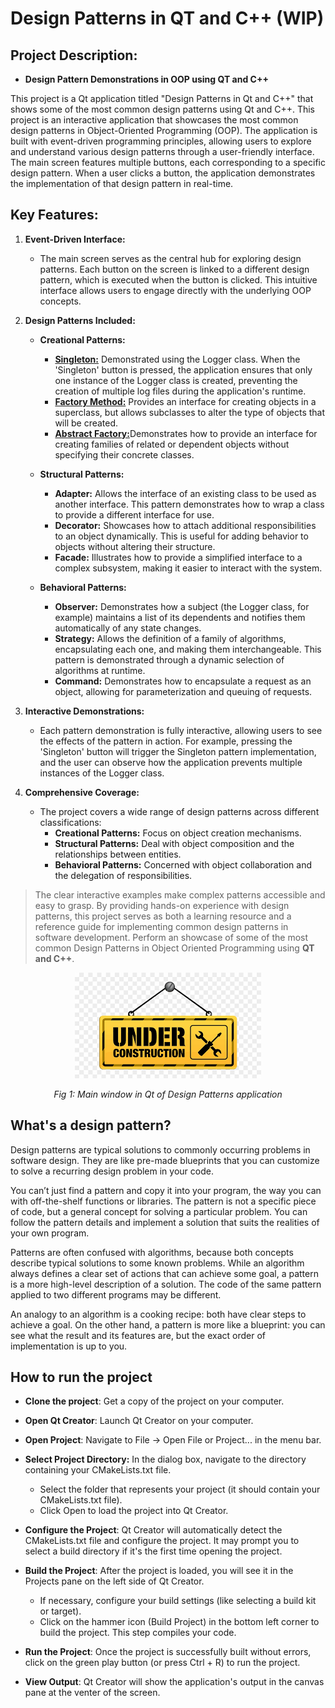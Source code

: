 # Design Patterns in QT and C++ **(WIP)**

## Project Description: 
 - **Design Pattern Demonstrations in OOP using QT and C++**

This project is a Qt application titled "Design Patterns in Qt and C++" that shows some of the most common design patterns using Qt and C++.
This project is an interactive application that showcases the most common design patterns in Object-Oriented Programming (OOP). 
The application is built with event-driven programming principles, allowing users to explore and understand various design patterns through a user-friendly 
interface. The main screen features multiple buttons, each corresponding to a specific design pattern. When a user clicks a button, the application demonstrates 
the implementation of that design pattern in real-time.

## Key Features:
1. **Event-Driven Interface:**

    - The main screen serves as the central hub for exploring design patterns. Each button on the screen is linked to a different design pattern, which is executed when the button is clicked. This intuitive interface allows users to engage directly with the underlying OOP concepts.

2. **Design Patterns Included:**

    - **Creational Patterns:**

        - [**Singleton:**](singleton/README.md) Demonstrated using the Logger class. When the 'Singleton' button is pressed, the application ensures that only one instance of the Logger class is created, preventing the creation of multiple log files during the application's runtime.
        - [**Factory Method:**](factory_method/README.md) Provides an interface for creating objects in a superclass, but allows subclasses to alter the type of objects that will be created.
        - [**Abstract Factory:**](abstract_factory/README.md)Demonstrates how to provide an interface for creating families of related or dependent objects without specifying their concrete classes.
    - **Structural Patterns:**

        - **Adapter:** Allows the interface of an existing class to be used as another interface. This pattern demonstrates how to wrap a class to provide a different interface for use.
        - **Decorator:** Showcases how to attach additional responsibilities to an object dynamically. This is useful for adding behavior to objects without altering their structure.
        - **Facade:** Illustrates how to provide a simplified interface to a complex subsystem, making it easier to interact with the system.
    - **Behavioral Patterns:**

        - **Observer:** Demonstrates how a subject (the Logger class, for example) maintains a list of its dependents and notifies them automatically of any state changes.
        - **Strategy:** Allows the definition of a family of algorithms, encapsulating each one, and making them interchangeable. This pattern is demonstrated through a dynamic selection of algorithms at runtime.
        - **Command:** Demonstrates how to encapsulate a request as an object, allowing for parameterization and queuing of requests.

3. **Interactive Demonstrations:**

    - Each pattern demonstration is fully interactive, allowing users to see the effects of the pattern in action. For example, pressing the 'Singleton' button will trigger the Singleton pattern implementation, and the user can observe how the application prevents multiple instances of the Logger class.

4. **Comprehensive Coverage:**

    - The project covers a wide range of design patterns across different classifications:
        - **Creational Patterns:** Focus on object creation mechanisms.
        - **Structural Patterns:** Deal with object composition and the relationships between entities.
        - **Behavioral Patterns:** Concerned with object collaboration and the delegation of responsibilities.

>The clear interactive examples make complex patterns accessible and easy to grasp.
By providing hands-on experience with design patterns, this project serves as both a learning resource and a reference guide for implementing common design patterns in software development.
Perform an showcase of some of the most common Design Patterns in Object Oriented Programming using **QT and C++**.

<p align="center">
  <img src="images/underconstruction.png" width="298" height="169" alt="Main window in Qt of Design Patterns application">
</p>
<p align="center">

<p align="center">
  <em>Fig 1: Main window in Qt of Design Patterns application</em>
</p>


## What's a design pattern?
Design patterns are typical solutions to commonly occurring problems in software design. They are like pre-made blueprints that you can customize
to solve a recurring design problem in your code.

You can’t just find a pattern and copy it into your program, the way you can with off-the-shelf functions or libraries. The pattern is not a 
specific piece of code, but a general concept for solving a particular problem. You can follow the pattern details and implement a solution 
that suits the realities of your own program.

Patterns are often confused with algorithms, because both concepts describe typical solutions to some known problems. While an algorithm always 
defines a clear set of actions that can achieve some goal, a pattern is a more high-level description of a solution. The code of the same pattern 
applied to two different programs may be different.

An analogy to an algorithm is a cooking recipe: both have clear steps to achieve a goal. On the other hand, a pattern is more like a blueprint: 
you can see what the result and its features are, but the exact order of implementation is up to you.

## How to run the project
- **Clone the project**: Get a copy of the project on your computer.

- **Open Qt Creator**: Launch Qt Creator on your computer.

- **Open Project**: Navigate to File -> Open File or Project... in the menu bar.

- **Select Project Directory:** In the dialog box, navigate to the directory containing your CMakeLists.txt file.

  - Select the folder that represents your project (it should contain your CMakeLists.txt file).
  - Click Open to load the project into Qt Creator.
- **Configure the Project**: Qt Creator will automatically detect the CMakeLists.txt file and configure the project. It may prompt 
you to select a build directory if it's the first time opening the project.

- **Build the Project**: After the project is loaded, you will see it in the Projects pane on the left side of Qt Creator.

  - If necessary, configure your build settings (like selecting a build kit or target).
  - Click on the hammer icon (Build Project) in the bottom left corner to build the project. This step compiles your code.

- **Run the Project**: Once the project is successfully built without errors, click on the green play button (or press Ctrl + R) to run the project.

- **View Output**: Qt Creator will show the application's output in the canvas pane at the venter of the screen. 